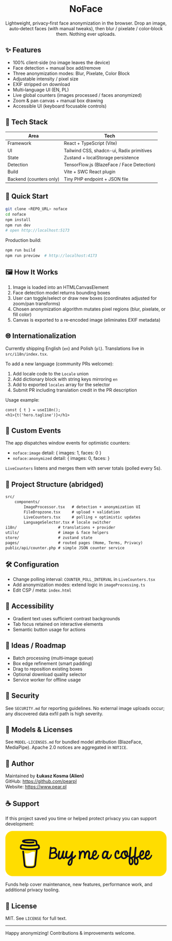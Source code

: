 <div align="center">

# NoFace

Lightweight, privacy‑first face anonymization in the browser. Drop an image, auto‑detect faces (with manual tweaks), then blur / pixelate / color‑block them. Nothing ever uploads.

</div>

## ✨ Features

- 100% client‑side (no image leaves the device)
- Face detection + manual box add/remove
- Three anonymization modes: Blur, Pixelate, Color Block
- Adjustable intensity / pixel size
- EXIF stripped on download
- Multi‑language UI (EN, PL)
- Live global counters (images processed / faces anonymized)
- Zoom & pan canvas + manual box drawing
- Accessible UI (keyboard focusable controls)

## 🧱 Tech Stack

| Area | Tech |
| ---- | ---- |
| Framework | React + TypeScript (Vite) |
| UI | Tailwind CSS, shadcn-ui, Radix primitives |
| State | Zustand + localStorage persistence |
| Detection | TensorFlow.js (BlazeFace / Face Detection) |
| Build | Vite + SWC React plugin |
| Backend (counters only) | Tiny PHP endpoint + JSON file |

## 🚀 Quick Start

```bash
git clone <REPO_URL> noface
cd noface
npm install
npm run dev
# open http://localhost:5173
```

Production build:

```bash
npm run build
npm run preview  # http://localhost:4173
```

## 🖼 How It Works

1. Image is loaded into an HTMLCanvasElement
2. Face detection model returns bounding boxes
3. User can toggle/select or draw new boxes (coordinates adjusted for zoom/pan transforms)
4. Chosen anonymization algorithm mutates pixel regions (blur, pixelate, or fill color)
5. Canvas is exported to a re‑encoded image (eliminates EXIF metadata)

## 🌐 Internationalization

Currently shipping English (`en`) and Polish (`pl`). Translations live in `src/i18n/index.tsx`.

To add a new language (community PRs welcome):
1. Add locale code to the `Locale` union
2. Add dictionary block with string keys mirroring `en`
3. Add to exported `locales` array for the selector
4. Submit PR including translation credit in the PR description

Usage example:

```tsx
const { t } = useI18n();
<h1>{t('hero.tagline')}</h1>
```

## 🔄 Custom Events

The app dispatches window events for optimistic counters:
- `noface:image`  detail: { images: 1, faces: 0 }
- `noface:anonymized` detail: { images: 0, faces: <n> }

`LiveCounters` listens and merges them with server totals (polled every 5s).

## 📂 Project Structure (abridged)

```
src/
	components/
		ImageProcessor.tsx   # detection + anonymization UI
		FileDropzone.tsx     # upload + validation
		LiveCounters.tsx     # polling + optimistic updates
		LanguageSelector.tsx # locale switcher
i18n/                  # translations + provider
utils/                 # image & face helpers
store/                 # zustand state
pages/                 # routed pages (Home, Terms, Privacy)
public/api/counter.php # simple JSON counter service
```

## 🛠 Configuration

- Change polling interval: `COUNTER_POLL_INTERVAL` in `LiveCounters.tsx`
- Add anonymization modes: extend logic in `imageProcessing.ts`
- Edit CSP / meta: `index.html`

## 📏 Accessibility

- Gradient text uses sufficient contrast backgrounds
- Tab focus retained on interactive elements
- Semantic button usage for actions

## 🧪 Ideas / Roadmap

- Batch processing (multi‑image queue)
- Box edge refinement (smart padding)
- Drag to reposition existing boxes
- Optional download quality selector
- Service worker for offline usage

## 🔐 Security

See `SECURITY.md` for reporting guidelines. No external image uploads occur; any discovered data exfil path is high severity.

## 🤖 Models & Licenses

See `MODEL-LICENSES.md` for bundled model attribution (BlazeFace, MediaPipe). Apache 2.0 notices are aggregated in `NOTICE`.

## 👤 Author

Maintained by **Łukasz Kosma (Alien)**  
GitHub: https://github.com/pearpl  
Website: https://www.pear.pl  

## ☕ Support

If this project saved you time or helped protect privacy you can support development:

[![Buy Me a Coffee](public/images/buymecoffee.png)](https://buymeacoffee.com/alienatedalien)

Funds help cover maintenance, new features, performance work, and additional privacy tooling.

## 📝 License

MIT. See `LICENSE` for full text.

---

Happy anonymizing! Contributions & improvements welcome.
